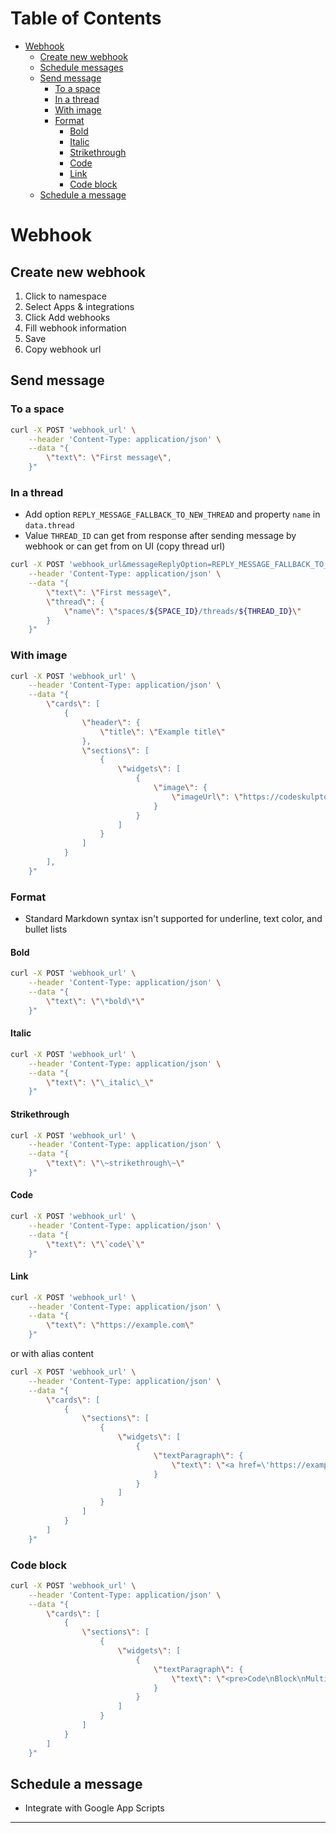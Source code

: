 # Table of Contents

- [Webhook](#webhook)
  - [Create new webhook](#create-new-webhook)
  - [Schedule messages](#schedule-messages)
  - [Send message](#send-message)
    - [To a space](#to-a-space)
    - [In a thread](#in-a-thread)
    - [With image](#with-image)
    - [Format](#format)
      - [Bold](#bold)
      - [Italic](#italic)
      - [Strikethrough](#strikethrough)
      - [Code](#code)
      - [Link](#link)
      - [Code block](#code-block)
  - [Schedule a message](#schedule-a-message)

# Webhook

## Create new webhook

1. Click to namespace
2. Select Apps & integrations
3. Click Add webhooks
4. Fill webhook information
5. Save
6. Copy webhook url

## Send message

### To a space

```bash
curl -X POST 'webhook_url' \
	--header 'Content-Type: application/json' \
	--data "{
		\"text\": \"First message\",
	}"
```

### In a thread

- Add option `REPLY_MESSAGE_FALLBACK_TO_NEW_THREAD` and property `name` in `data.thread`
- Value `THREAD_ID` can get from response after sending message by webhook or can get from on UI (copy thread url)

```bash
curl -X POST 'webhook_url&messageReplyOption=REPLY_MESSAGE_FALLBACK_TO_NEW_THREAD' \
	--header 'Content-Type: application/json' \
	--data "{
		\"text\": \"First message\",
		\"thread\": {
			\"name\": \"spaces/${SPACE_ID}/threads/${THREAD_ID}\"
		}
	}"
```

### With image

```bash
curl -X POST 'webhook_url' \
	--header 'Content-Type: application/json' \
	--data "{
		\"cards\": [
			{
				\"header\": {
					\"title\": \"Example title\"
				},
				\"sections\": [
					{
						\"widgets\": [
							{
								\"image\": {
									\"imageUrl\": \"https://codeskulptor-assets.commondatastorage.googleapis.com/assets_clock_background.png\"
								}
							}
						]
					}
				]
			}
		],
	}"
```

### Format

- Standard Markdown syntax isn't supported for underline, text color, and bullet lists

#### Bold

```bash
curl -X POST 'webhook_url' \
	--header 'Content-Type: application/json' \
	--data "{
		\"text\": \"\*bold\*\"
	}"
```

#### Italic

```bash
curl -X POST 'webhook_url' \
	--header 'Content-Type: application/json' \
	--data "{
		\"text\": \"\_italic\_\"
	}"
```

#### Strikethrough

```bash
curl -X POST 'webhook_url' \
	--header 'Content-Type: application/json' \
	--data "{
		\"text\": \"\~strikethrough\~\"
	}"
```

#### Code

```bash
curl -X POST 'webhook_url' \
	--header 'Content-Type: application/json' \
	--data "{
		\"text\": \"\`code\`\"
	}"
```

#### Link

```bash
curl -X POST 'webhook_url' \
	--header 'Content-Type: application/json' \
	--data "{
		\"text\": \"https://example.com\"
	}"
```

or with alias content

```bash
curl -X POST 'webhook_url' \
	--header 'Content-Type: application/json' \
	--data "{
		\"cards\": [
			{
				\"sections\": [
					{
						\"widgets\": [
							{
								\"textParagraph\": {
									\"text\": \"<a href=\'https://example.com\'>Click here</a>\"
								}
							}
						]
					}
				]
			}
		]
	}"
```

### Code block

```bash
curl -X POST 'webhook_url' \
	--header 'Content-Type: application/json' \
	--data "{
		\"cards\": [
			{
				\"sections\": [
					{
						\"widgets\": [
							{
								\"textParagraph\": {
									\"text\": \"<pre>Code\nBlock\nMultiple\nLines</pre>\"
								}
							}
						]
					}
				]
			}
		]
	}"
```

## Schedule a message

- Integrate with Google App Scripts

---
